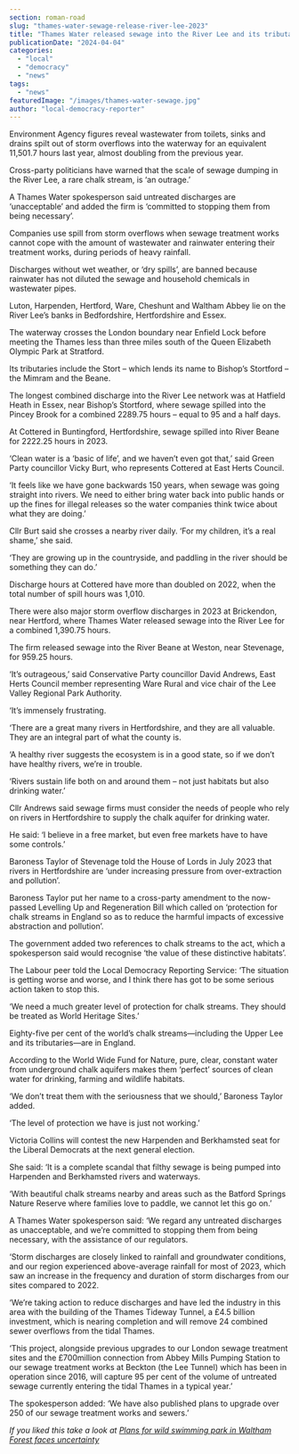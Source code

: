 ```yaml
---
section: roman-road
slug: "thames-water-sewage-release-river-lee-2023"
title: "Thames Water released sewage into the River Lee and its tributaries 1,060 times in 2023"
publicationDate: "2024-04-04"
categories: 
  - "local"
  - "democracy"
  - "news"
tags: 
  - "news"
featuredImage: "/images/thames-water-sewage.jpg"
author: "local-democracy-reporter"
---
```


Environment Agency figures reveal wastewater from toilets, sinks and drains spilt out of storm overflows into the waterway for an equivalent 11,501.7 hours last year, almost doubling from the previous year.

Cross-party politicians have warned that the scale of sewage dumping in the River Lee, a rare chalk stream, is ‘an outrage.’

A Thames Water spokesperson said untreated discharges are ‘unacceptable’ and added the firm is ‘committed to stopping them from being necessary’.

Companies use spill from storm overflows when sewage treatment works cannot cope with the amount of wastewater and rainwater entering their treatment works, during periods of heavy rainfall.

Discharges without wet weather, or ‘dry spills’, are banned because rainwater has not diluted the sewage and household chemicals in wastewater pipes.

Luton, Harpenden, Hertford, Ware, Cheshunt and Waltham Abbey lie on the River Lee’s banks in Bedfordshire, Hertfordshire and Essex.

The waterway crosses the London boundary near Enfield Lock before meeting the Thames less than three miles south of the Queen Elizabeth Olympic Park at Stratford.

Its tributaries include the Stort – which lends its name to Bishop’s Stortford – the Mimram and the Beane.

The longest combined discharge into the River Lee network was at Hatfield Heath in Essex, near Bishop’s Stortford, where sewage spilled into the Pincey Brook for a combined 2289.75 hours – equal to 95 and a half days.

At Cottered in Buntingford, Hertfordshire, sewage spilled into River Beane for 2222.25 hours in 2023.

‘Clean water is a ‘basic of life’, and we haven’t even got that,’ said Green Party councillor Vicky Burt, who represents Cottered at East Herts Council.

‘It feels like we have gone backwards 150 years, when sewage was going straight into rivers. We need to either bring water back into public hands or up the fines for illegal releases so the water companies think twice about what they are doing.’

Cllr Burt said she crosses a nearby river daily. ‘For my children, it’s a real shame,’ she said.

‘They are growing up in the countryside, and paddling in the river should be something they can do.’

Discharge hours at Cottered have more than doubled on 2022, when the total number of spill hours was 1,010.

There were also major storm overflow discharges in 2023 at Brickendon, near Hertford, where Thames Water released sewage into the River Lee for a combined 1,390.75 hours.

The firm released sewage into the River Beane at Weston, near Stevenage, for 959.25 hours.

‘It’s outrageous,’ said Conservative Party councillor David Andrews, East Herts Council member representing Ware Rural and vice chair of the Lee Valley Regional Park Authority.

‘It’s immensely frustrating.

‘There are a great many rivers in Hertfordshire, and they are all valuable. They are an integral part of what the county is.

‘A healthy river suggests the ecosystem is in a good state, so if we don’t have healthy rivers, we’re in trouble.

‘Rivers sustain life both on and around them – not just habitats but also drinking water.’

Cllr Andrews said sewage firms must consider the needs of people who rely on rivers in Hertfordshire to supply the chalk aquifer for drinking water.

He said: ‘I believe in a free market, but even free markets have to have some controls.’

Baroness Taylor of Stevenage told the House of Lords in July 2023 that rivers in Hertfordshire are ‘under increasing pressure from over-extraction and pollution’.

Baroness Taylor put her name to a cross-party amendment to the now-passed Levelling Up and Regeneration Bill which called on ‘protection for chalk streams in England so as to reduce the harmful impacts of excessive abstraction and pollution’.

The government added two references to chalk streams to the act, which a spokesperson said would recognise ‘the value of these distinctive habitats’.

The Labour peer told the Local Democracy Reporting Service: ‘The situation is getting worse and worse, and I think there has got to be some serious action taken to stop this.

‘We need a much greater level of protection for chalk streams. They should be treated as World Heritage Sites.’

Eighty-five per cent of the world’s chalk streams—including the Upper Lee and its tributaries—are in England.

According to the World Wide Fund for Nature, pure, clear, constant water from underground chalk aquifers makes them ‘perfect’ sources of clean water for drinking, farming and wildlife habitats.

‘We don’t treat them with the seriousness that we should,’ Baroness Taylor added.

‘The level of protection we have is just not working.’

Victoria Collins will contest the new Harpenden and Berkhamsted seat for the Liberal Democrats at the next general election.

She said: ‘It is a complete scandal that filthy sewage is being pumped into Harpenden and Berkhamsted rivers and waterways.

‘With beautiful chalk streams nearby and areas such as the Batford Springs Nature Reserve where families love to paddle, we cannot let this go on.’

A Thames Water spokesperson said: ‘We regard any untreated discharges as unacceptable, and we’re committed to stopping them from being necessary, with the assistance of our regulators.

‘Storm discharges are closely linked to rainfall and groundwater conditions, and our region experienced above-average rainfall for most of 2023, which saw an increase in the frequency and duration of storm discharges from our sites compared to 2022.

‘We’re taking action to reduce discharges and have led the industry in this area with the building of the Thames Tideway Tunnel, a £4.5 billion investment, which is nearing completion and will remove 24 combined sewer overflows from the tidal Thames.

‘This project, alongside previous upgrades to our London sewage treatment sites and the £700million connection from Abbey Mills Pumping Station to our sewage treatment works at Beckton (the Lee Tunnel) which has been in operation since 2016, will capture 95 per cent of the volume of untreated sewage currently entering the tidal Thames in a typical year.’

The spokesperson added: ‘We have also published plans to upgrade over 250 of our sewage treatment works and sewers.’

_If you liked this take a look at [Plans for wild swimming park in Waltham Forest faces uncertainty](https://romanroadlondon.com/waltham-forest-east-london-waterworks-park-housing-plans-threat/)_


